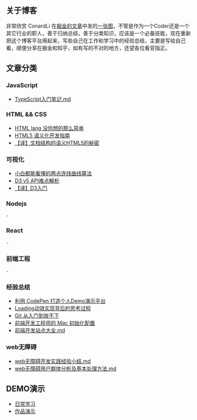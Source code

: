 ## 关于博客

非常欣赏 ConardLi 在[掘金的文章](https://juejin.im/post/5cc1da82f265da036023b628)中发的[一张图](./images/fe.png)，不管是作为一个Coder还是一个其它行业的职人，善于归纳总结，善于分类知识，应该是一个必备技能，现在重新把这个博客平台用起来，写些自己在工作和学习中的经验总结，主要是写给自己看，顺便分享在掘金和知乎，如有写的不对的地方，还望各位看官指正。

## 文章分类

### JavaScript

- [TypeScript入门笔记.md](./2019/TypeScript入门笔记.md)

### HTML && CSS

- [HTML lang 没你想的那么简单](./2019/HTML-lang没你想的那么简单.md)
- [HTML5 语义化开发指南](./2019/HTML5语义化开发指南.md)
- [【译】文档结构的语义HTML5的秘密](./2019/【译】文档结构的语义HTML5的秘密.md)

### 可视化

- [小白都能看懂的两点连线曲线算法](./2019/小白都能看懂的两点连线曲线算法.md)
- [D3 v5 API难点解析](./2019/D3-v5-API难点解析.md)
- [【译】D3入门](./2019/【译】D3入门.md)

### Nodejs

    -

### React

    -

### 前端工程

    -

### 经验总结

- [利用 CodePen 打造个人Demo演示平台](./2019/利用%20CodePen%20打造个人Demo演示平台.md)
- [Loading动效实现背后的思考过程](./2019/Loading动效实现背后的思考过程.md)
- [Git 从入门到放不下](./2019/Git从入门到放不下.md)
- [前端开发工程师的 Mac 初始化配置](./2019/前端开发工程师的Mac初始化配置.md)
- [前端开发站点大全.md](./2019/前端开发站点大全.md)

### web无障碍

- [web无障碍开发实践经验小结.md](./2019/web无障碍开发实践经验小结.md)
- [web无障碍用户群体分析及基本处理方法.md](./2019/web无障碍用户群体分析及基本处理方法.md)

## DEMO演示

- [日常学习](./page/learning.md)
- [作品演示](./page/production.md)